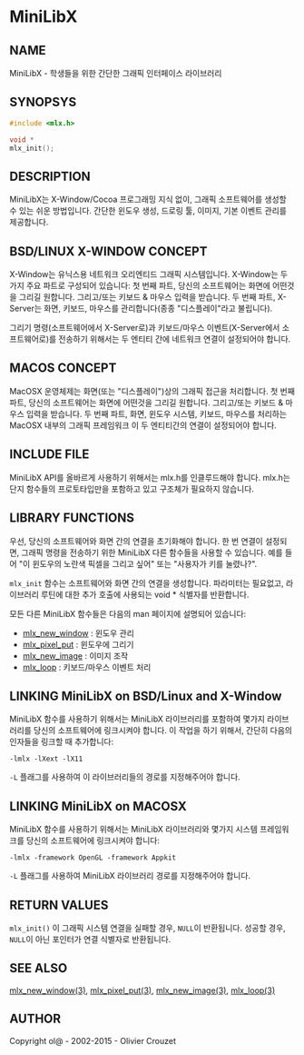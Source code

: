 # MiniLibX

## NAME
MiniLibX - 학생들을 위한 간단한 그래픽 인터페이스 라이브러리

## SYNOPSYS
```c
#include <mlx.h>

void *
mlx_init();
```

## DESCRIPTION
MiniLibX는 X-Window/Cocoa 프로그래밍 지식 없이, 그래픽 소프트웨어를 생성할 수 있는 쉬운 방법입니다. 간단한 윈도우 생성, 드로링 툴, 이미지, 기본 이벤트 관리를 제공합니다.

## BSD/LINUX X-WINDOW CONCEPT
X-Window는 유닉스용 네트워크 오리엔티드 그래픽 시스템입니다. X-Window는 두 가지 주요 파트로 구성되어 있습니다:
첫 번째 파트, 당신의 소프트웨어는 화면에 어떤것을 그리길 원합니다. 그리고/또는 키보드 & 마우스 입력을 받습니다.
두 번째 파트, X-Server는 화면, 키보드, 마우스를 관리합니다(종종 "디스플레이"라고 불립니다).

그리기 명령(소프트웨어에서 X-Server로)과 키보드/마우스 이벤트(X-Server에서 소프트웨어로)를 전송하기 위해서는 두 엔티티 간에 네트워크 연결이 설정되어야 합니다.

## MACOS CONCEPT
MacOSX 운영체제는 화면(또는 "디스플레이")상의 그래픽 접근을 처리합니다.
첫 번째 파트, 당신의 소프트웨어는 화면에 어떤것을 그리길 원합니다. 그리고/또는 키보드 & 마우스 입력을 받습니다.
두 번째 파트, 화면, 윈도우 시스템, 키보드, 마우스를 처리하는 MacOSX 내부의 그래픽 프레임워크
이 두 엔티티간의 연결이 설정되어야 합니다.

## INCLUDE FILE
MiniLibX API를 올바르게 사용하기 위해서는 mlx.h를 인클루드해야 합니다. mlx.h는 단지 함수들의 프로토타입만을 포함하고 있고 구조체가 필요하지 않습니다.

## LIBRARY FUNCTIONS
우선, 당신의 소프트웨어와 화면 간의 연결을 초기화해야 합니다. 한 번 연결이 설정되면, 그래픽 명령을 전송하기 위한 MiniLibX 다른 함수들을 사용할 수 있습니다. 예를 들어 "이 윈도우의 노란색 픽셀을 그리고 싶어" 또는 "사용자가 키를 눌렸나?".

`mlx_init` 함수는 소프트웨어와 화면 간의 연결을 생성합니다. 파라미터는 필요없고, 라이브러리 루틴에 대한 추가 호출에 사용되는 void * 식별자를 반환합니다.

모든 다른 MiniLibX 함수들은 다음의 man 페이지에 설명되어 있습니다:

- [mlx_new_window](https://github.com/psj3205/MiniLibX_man_kor/blob/main/mlx_new_window.md) : 윈도우 관리
- [mlx_pixel_put](https://github.com/psj3205/MiniLibX_man_kor/blob/main/mlx_pixel_put.md) : 윈도우에 그리기
- [mlx_new_image](https://github.com/psj3205/MiniLibX_man_kor/blob/main/mlx_new_image.md) : 이미지 조작
- [mlx_loop](https://github.com/psj3205/MiniLibX_man_kor/blob/main/mlx_loop.md) : 키보드/마우스 이벤트 처리

## LINKING MiniLibX on BSD/Linux and X-Window
MiniLibX 함수를 사용하기 위해서는 MiniLibX 라이브러리를 포함하여 몇가지 라이브러리를 당신의 소프트웨어에 링크시켜야 합니다. 이 작업을 하기 위해서, 간단히 다음의 인자들을 링크할 때 추가합니다:

`-lmlx -lXext -lX11`

`-L` 플래그를 사용하여 이 라이브러리들의 경로를 지정해주어야 합니다.

## LINKING MiniLibX on MACOSX
MiniLibX 함수를 사용하기 위해서는 MiniLibX 라이브러리와 몇가지 시스템 프레임워크를 당신의 소프트웨어에 링크시켜야 합니다:

`-lmlx -framework OpenGL -framework Appkit`

`-L` 플래그를 사용하여 MiniLibX 라이브러리 경로를 지정해주어야 합니다.

## RETURN VALUES
`mlx_init()` 이 그래픽 시스템 연결을 실패할 경우, `NULL`이 반환됩니다. 성공할 경우, `NULL`이 아닌 포인터가 연결 식별자로 반환됩니다.

## SEE ALSO
[mlx_new_window(3)](https://github.com/psj3205/MiniLibX_man_kor/blob/main/mlx_new_window.md), [mlx_pixel_put(3)](https://github.com/psj3205/MiniLibX_man_kor/blob/main/mlx_pixel_put.md), [mlx_new_image(3)](https://github.com/psj3205/MiniLibX_man_kor/blob/main/mlx_new_image.md), [mlx_loop(3)](https://github.com/psj3205/MiniLibX_man_kor/blob/main/mlx_loop.md)

## AUTHOR
Copyright ol@ - 2002-2015 - Olivier Crouzet
